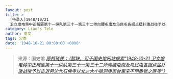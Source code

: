 ```yaml
---
layout: post
title: >-
  [待录入]1948/10/21
  卫立煌电蒋中正稱匪第十一纵队第三十一第三十二师向腰屯南及乌民屯各据点猛扑激战後予以击退另沈北石佛寺以北之大小狼洞康家台窜来不明番號之匪等
category: Liao's Tele
author: 电文
tags: 分类
date: '1948-10-21 00:00:00 +0000'
---
```



> 来源：国史馆 [*原档链接：（暂缺，可于国史馆网站搜索“1948-10-21 卫立煌电蒋中正稱匪第十一纵队第三十一第三十二师向腰屯南及乌民屯各据点猛扑激战後予以击退另沈北石佛寺以北之大小狼洞康家台窜来不明番號之匪等“）*]()
